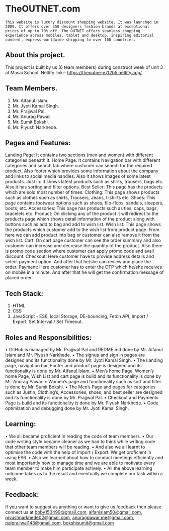 
# TheOUTNET.com
	This website is luxury discount shopping website. It was launched in 2009. It offers over 350 designers fashion brands at exceptional prices of up to 70% off. The OUTNET offers seamless shopping experience across mobiles, tablet and desktop, inspiring editorial content, express worldwide shipping to over 100 countries. 

## About this project.
This project is built by us (6 team members) during construct week of unit 3 at Masai School.
Netlify link:- https://theoutne-e7f2b5.netlify.app/ 

## Team Members.
1.	Mr. Aifanul Islam.
2.	Mr. Jyoti Kamal Singh.
3.	Mr. Prajjwal Pal.
4.	Mr. Anurag Pawar.
5.	Mr. Sumit Bokshi.
6.	Mr. Piyush Narkhede.

## Pages and Features:
Landing Page: It contains two sections (men and women) with different categories beneath it.
Home Page: It contains Navigation bar with different categories and search tab where customer can search for the required product. Also footer which provides some information about the company and links to social media handles. Also it shows images of some latest products.
Just in: It shows latest products such as shirts, trousers, bags etc. Also it has sorting and filter options.
Best Seller: This page has the products which are sold most number of times. 
Clothing: This page shows products such as clothes such as shirts, Trousers, Jeans, t-shirts etc.
Shoes: This page contains footwear options such as shoes, flip-flops, sandals, sleepers, boots, etc.
Accessories: This page has products such as ties, caps, bags, bracelets etc.
Product: On clicking any of the product it will redirect to the products page which shows detail information of the product along with buttons such as add to bag and add to wish list.
Wish list: This page shows the products which customer add to the wish list from product page. From here we can add product into bag or customer can also remove it from the wish list.
Cart: On cart page customer can see the order summary and also customer can increase and decrease the quantity of the product. Also there is promo code section where customer can apply promo code and avail discount. 
Checkout: Here customer have to provide address details and select payment option. And after that he/she can review and place the order. 
Payment: Here customer has to enter the OTP which he/she receives on mobile in a minute. And after that he will get the confirmation message of placed order. 

## Tech Stack:
1.	HTML
2.	CSS
3.	JavaScript - ES6, local Storage, DE-bouncing, Fetch API, Import / Export, 
                    Set Interval / Set Timeout.
## Roles and Responsibilities:
• GitHub is managed by Mr. Prajjwal Pal and REDME.md done by Mr. Aifanul Islam and Mr. Piyush Narkhede.
• The signup and sign in pages are designed and its functionality done by Mr. Jyoti Kamal Singh.
•	The Landing page, navigation bar, Footer and product page is designed and its functionality is done by Mr. Aifanul Islam.
•	Men’s home Page, Women’s home Page, Wish List and cart page is build and its functionality is done by Mr. Anurag Pawar.
•	Women’s page and functionality such as sort and filter is done by Mr. Sumit Bokshi. 
•	The Men’s Page and pages for categories such as Justin, Clothing’s, Accessories, shoes, and best seller are designed and its functionality is done by Mr. Prajjwal Pal.
•	Checkout and Payments Page is build and its functionality is done by Mr. Piyush Narkhede.
•	Code optimization and debugging done by Mr. Jyoti Kamal Singh.

## Learning: 
•	We all became proficient in reading the code of team members.
•	Our code writing style became cleaner as we had to think while writing code that other team members will be reading. 
•	And also we all learnt to optimise the code with the help of import / Export. We get proficient in using ES6. 
•	Also we learned about how to conduct meetings efficiently and most importantly how to manage time and we are able to motivate every team member to make him participate actively. 
•	All the above learning outcome takes us to the result and eventually we complete our task within a week.

## Feedback:
If you want to suggest us anything or want to give us feedback then please connect us at boby150499@gmail.com, aifanislam50@gmail.com, piyushnarkhede02@gmail.com, anuragpawar.me@gmail.com, palprajjwal143@gmail.com, bokshisumit@gmail.com
